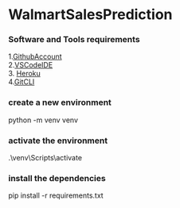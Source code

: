 # WalmartSalesPrediction

### Software and Tools requirements
1.[GithubAccount](https://github.com)\
2.[VSCodeIDE](http://code.visualstudio.com/)\
3. [Heroku](http://heroku.com)\
4.[GitCLI](https://git-scm.com/downloads)

### create a new environment
python -m venv venv
### activate the environment
.\venv\Scripts\activate
### install the dependencies
pip install -r requirements.txt
